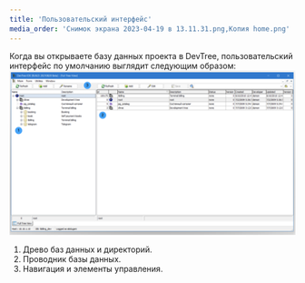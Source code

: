 ```yaml
---
title: 'Пользовательский интерфейс'
media_order: 'Снимок экрана 2023-04-19 в 13.11.31.png,Копия home.png'
---
```


Когда вы открываете базу данных проекта в DevTree, пользовательский интерфейс по умолчанию выглядит следующим образом:
![%D0%9A%D0%BE%D0%BF%D0%B8%D1%8F%20home](%D0%9A%D0%BE%D0%BF%D0%B8%D1%8F%20home.png "%D0%9A%D0%BE%D0%BF%D0%B8%D1%8F%20home")

1. Древо баз данных и директорий. 
2. Проводник базы данных.
3. Навигация и элементы управления. 

